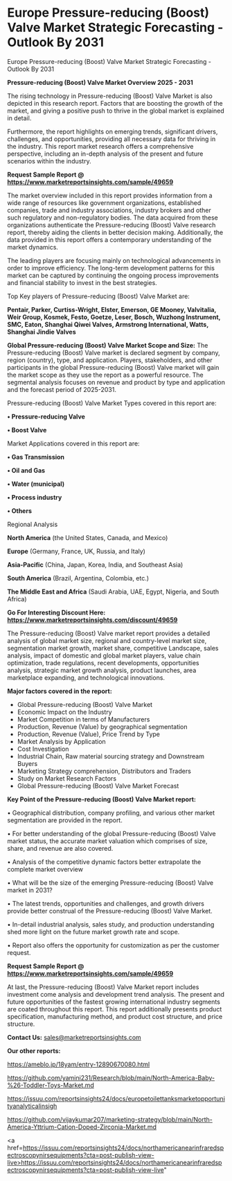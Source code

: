 # Europe Pressure-reducing (Boost) Valve Market Strategic Forecasting - Outlook By 2031
Europe Pressure-reducing (Boost) Valve Market Strategic Forecasting - Outlook By 2031

<Strong> Pressure-reducing (Boost) Valve Market Overview 2025 - 2031</strong>

The rising technology in Pressure-reducing (Boost) Valve Market is also depicted in this research report. Factors that are boosting the growth of the market, and giving a positive push to thrive in the global market is explained in detail.

Furthermore, the report highlights on emerging trends, significant drivers, challenges, and opportunities, providing all necessary data for thriving in the industry. This report market research offers a comprehensive perspective, including an in-depth analysis of the present and future scenarios within the industry.

<strong>Request Sample Report @ <a href=https://www.marketreportsinsights.com/sample/49659>https://www.marketreportsinsights.com/sample/49659</a></strong>

The market overview included in this report provides information from a wide range of resources like government organizations, established companies, trade and industry associations, industry brokers and other such regulatory and non-regulatory bodies. The data acquired from these organizations authenticate the Pressure-reducing (Boost) Valve research report, thereby aiding the clients in better decision making. Additionally, the data provided in this report offers a contemporary understanding of the market dynamics.

The leading players are focusing mainly on technological advancements in order to improve efficiency. The long-term development patterns for this market can be captured by continuing the ongoing process improvements and financial stability to invest in the best strategies.

Top Key players of Pressure-reducing (Boost) Valve Market are:

<strong>Pentair, Parker, Curtiss-Wright, Elster, Emerson, GE Mooney, Valvitalia, Weir Group, Kosmek, Festo, Goetze, Leser, Bosch, Wuzhong Instrument, SMC, Eaton, Shanghai Qiwei Valves, Armstrong International, Watts, Shanghai Jindie Valves</strong>

<strong><b>Global Pressure-reducing (Boost) Valve Market Scope and Size:</b></strong>
The Pressure-reducing (Boost) Valve market is declared segment by company, region (country), type, and application. Players, stakeholders, and other participants in the global Pressure-reducing (Boost) Valve market will gain the market scope as they use the report as a powerful resource. The segmental analysis focuses on revenue and product by type and application and the forecast period of 2025-2031.

Pressure-reducing (Boost) Valve Market Types covered in this report are:

<strong>•  Pressure-reducing Valve

•  Boost Valve</strong>

Market Applications covered in this report are:

<strong>•  Gas Transmission

•  Oil and Gas

•  Water (municipal)

•  Process industry

•  Others</strong> 

Regional Analysis

<strong>North America</strong> (the United States, Canada, and Mexico)

<strong>Europe</strong> (Germany, France, UK, Russia, and Italy)

<strong>Asia-Pacific</strong> (China, Japan, Korea, India, and Southeast Asia)

<strong>South America</strong> (Brazil, Argentina, Colombia, etc.)

<strong>The Middle East and Africa</strong> (Saudi Arabia, UAE, Egypt, Nigeria, and South Africa)

<strong>Go For Interesting Discount Here: <a href=https://www.marketreportsinsights.com/discount/49659>https://www.marketreportsinsights.com/discount/49659</a></strong>

The Pressure-reducing (Boost) Valve market report provides a detailed analysis of global market size, regional and country-level market size, segmentation market growth, market share, competitive Landscape, sales analysis, impact of domestic and global market players, value chain optimization, trade regulations, recent developments, opportunities analysis, strategic market growth analysis, product launches, area marketplace expanding, and technological innovations.

<strong><b>Major factors covered in the report:</b></strong>
<ul>
  <li>Global Pressure-reducing (Boost) Valve Market </li>
  <li>Economic Impact on the Industry</li>
  <li>Market Competition in terms of Manufacturers</li>
  <li>Production, Revenue (Value) by geographical segmentation</li>
  <li>Production, Revenue (Value), Price Trend by Type</li>
  <li>Market Analysis by Application</li>
  <li>Cost Investigation</li>
  <li>Industrial Chain, Raw material sourcing strategy and Downstream Buyers</li>
  <li>Marketing Strategy comprehension, Distributors and Traders</li>
  <li>Study on Market Research Factors</li>
  <li>Global Pressure-reducing (Boost) Valve Market Forecast</li>
</ul>

<strong><b>Key Point of the Pressure-reducing (Boost) Valve Market report:</b></strong>

• Geographical distribution, company profiling, and various other market segmentation are provided in the report.

• For better understanding of the global Pressure-reducing (Boost) Valve market status, the accurate market valuation which comprises of size, share, and revenue are also covered.

• Analysis of the competitive dynamic factors better extrapolate the complete market overview

• What will be the size of the emerging Pressure-reducing (Boost) Valve market in 2031?

• The latest trends, opportunities and challenges, and growth drivers provide better construal of the Pressure-reducing (Boost) Valve Market.

• In-detail industrial analysis, sales study, and production understanding shed more light on the future market growth rate and scope.

• Report also offers the opportunity for customization as per the customer request.

<strong>Request Sample Report @ <a href=https://www.marketreportsinsights.com/sample/49659>https://www.marketreportsinsights.com/sample/49659</a></strong>

At last, the Pressure-reducing (Boost) Valve Market report includes investment come analysis and development trend analysis. The present and future opportunities of the fastest growing international industry segments are coated throughout this report. This report additionally presents product specification, manufacturing method, and product cost structure, and price structure.

<strong>Contact Us:</strong>
sales@marketreportsinsights.com

<strong>Our other reports:</strong>

<a href=https://ameblo.jp/18yam/entry-12890670080.html>https://ameblo.jp/18yam/entry-12890670080.html</a>

<a href=https://github.com/yamini231/Research/blob/main/North-America-Baby-%26-Toddler-Toys-Market.md>https://github.com/yamini231/Research/blob/main/North-America-Baby-%26-Toddler-Toys-Market.md</a>

<a href=https://issuu.com/reportsinsights24/docs/europetoilettanksmarketopportunityanalyticalinsigh>https://issuu.com/reportsinsights24/docs/europetoilettanksmarketopportunityanalyticalinsigh</a>

<a href=https://github.com/vijaykumar207/marketing-strategy/blob/main/North-America-Yttrium-Cation-Doped-Zirconia-Market.md>https://github.com/vijaykumar207/marketing-strategy/blob/main/North-America-Yttrium-Cation-Doped-Zirconia-Market.md</a>

<a href=https://issuu.com/reportsinsights24/docs/northamericanearinfraredspectroscopynirsequipments?cta=post-publish-view-live>https://issuu.com/reportsinsights24/docs/northamericanearinfraredspectroscopynirsequipments?cta=post-publish-view-live</a>"
